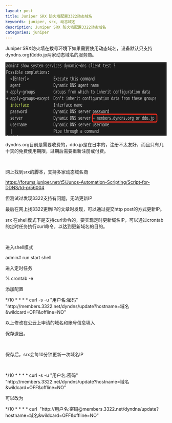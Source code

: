 ```yaml
---
layout: post
title: Juniper SRX 防火墙配置3322动态域名
keywords: juniper, srx, 动态域名
description: Juniper SRX 防火墙配置3322动态域名
categories: juniper
---
```


Juniper&nbsp;SRX防火墙在拨号环境下如果需要使用动态域名，设备默认只支持dyndns.org和ddo.jp两家动态域名的服务商。

<p><img src="/images/blog/725676-20200727175449948-705462671.png" alt="" width="711" height="229" loading="lazy" /></p>
<p>dyndns.org目前是需要收费的，ddo.jp是在日本的，注册不太友好，而且只有几十天的免费使用期限，过期后需要重新注册或付费。</p>
<p>&nbsp;</p>
<p>网上找到srx的脚本，支持多家动态域名商</p>
<p><a href="https://forums.juniper.net/t5/Junos-Automation-Scripting/Script-for-DDNS/td-p/56004">https://forums.juniper.net/t5/Junos-Automation-Scripting/Script-for-DDNS/td-p/56004</a></p>
<p>但测试过发现3322支持有问题，无法更新IP</p>
<p>最后在网上找3322更新IP的文章时发现，可以通过提交http post的方式更新IP。</p>
<p>srx&nbsp;在shell模式下是支持curl命令的，要实现定时更新域名IP，可以通过crontab的定时任务执行curl命令，以达到更新域名的目的。</p>
<p>&nbsp;</p>
<p>进入shell模式</p>
<p>admin# run start shell&nbsp;</p>
<p>进入定时任务</p>
<p>% crontab -e</p>
<p>添加配置</p>
<p>*/10 * * * * curl -s -u "用户名:密码" "http://members.3322.net/dyndns/update?hostname=域名&amp;wildcard=OFF&amp;offline=NO"</p>
<p>以上修改在公云上申请的域名和账号信息填入</p>
<p>保存退出。</p>
<p>&nbsp;</p>
<p>保存后，srx会每10分钟更新一次域名IP</p>
<p>&nbsp;</p>
<p>*/10 * * * * curl -s -u "用户名:密码" "http://members.3322.net/dyndns/update?hostname=域名&amp;wildcard=OFF&amp;offline=NO"</p>
<p>可以改为</p>
<p>*/10 * * * * curl&nbsp; "http://用户名:密码@members.3322.net/dyndns/update?hostname=域名&amp;wildcard=OFF&amp;offline=NO"</p>
    
